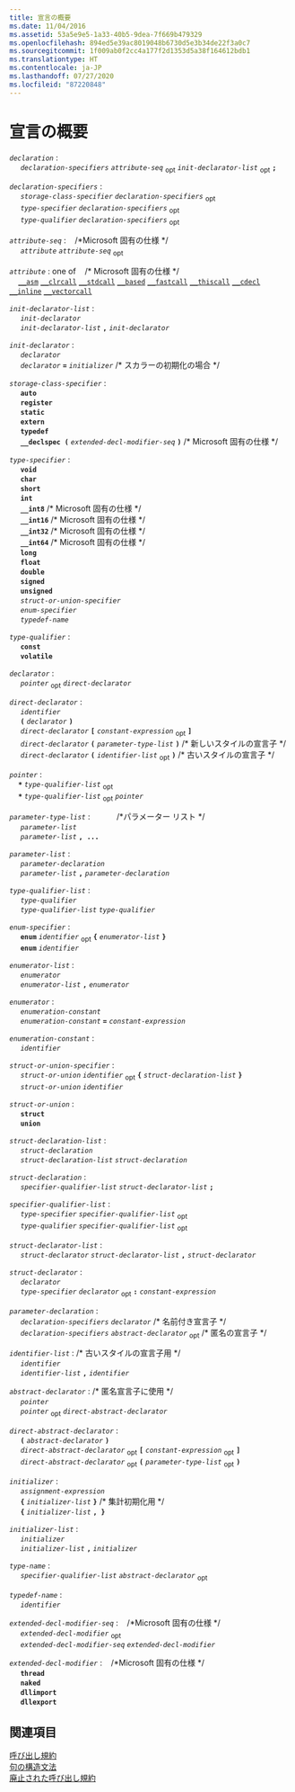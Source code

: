 ```yaml
---
title: 宣言の概要
ms.date: 11/04/2016
ms.assetid: 53a5e9e5-1a33-40b5-9dea-7f669b479329
ms.openlocfilehash: 894ed5e39ac8019048b6730d5e3b34de22f3a0c7
ms.sourcegitcommit: 1f009ab0f2cc4a177f2d1353d5a38f164612bdb1
ms.translationtype: HT
ms.contentlocale: ja-JP
ms.lasthandoff: 07/27/2020
ms.locfileid: "87220848"
---
```

# <a name="summary-of-declarations"></a>宣言の概要

*`declaration`* :<br/>
&nbsp;&nbsp;&nbsp;&nbsp; *`declaration-specifiers`* *`attribute-seq`* <sub>opt</sub> *`init-declarator-list`* <sub>opt</sub> **`;`**

*`declaration-specifiers`* :<br/>
&nbsp;&nbsp;&nbsp;&nbsp; *`storage-class-specifier`* *`declaration-specifiers`* <sub>opt</sub><br/>
&nbsp;&nbsp;&nbsp;&nbsp; *`type-specifier`* *`declaration-specifiers`* <sub>opt</sub><br/>
&nbsp;&nbsp;&nbsp;&nbsp; *`type-qualifier`* *`declaration-specifiers`* <sub>opt</sub>

*`attribute-seq`* :&nbsp;&nbsp;&nbsp;&nbsp;/\*Microsoft 固有の仕様 \*/<br/>
&nbsp;&nbsp;&nbsp;&nbsp; *`attribute`* *`attribute-seq`* <sub>opt</sub>

*`attribute`* : one of&nbsp;&nbsp;&nbsp;&nbsp;/\* Microsoft 固有の仕様 \*/<br/>
&nbsp;&nbsp;&nbsp;&nbsp;[`__asm`](../assembler/inline/asm.md) [`__clrcall`](../cpp/clrcall.md) [`__stdcall`](../cpp/stdcall.md) [`__based`](../cpp/based-grammar.md) [`__fastcall`](../cpp/fastcall.md) [`__thiscall`](../cpp/thiscall.md) [`__cdecl`](../cpp/cdecl.md) [`__inline`](../cpp/inline-functions-cpp.md) [`__vectorcall`](../cpp/vectorcall.md)

*`init-declarator-list`* :<br/>
&nbsp;&nbsp;&nbsp;&nbsp; *`init-declarator`*<br/>
&nbsp;&nbsp;&nbsp;&nbsp; *`init-declarator-list`*  **`,`**  *`init-declarator`*

*`init-declarator`* :<br/>
&nbsp;&nbsp;&nbsp;&nbsp; *`declarator`*<br/>
&nbsp;&nbsp;&nbsp;&nbsp; *`declarator`*  **`=`**  *`initializer`*  /\* スカラーの初期化の場合 \*/

*`storage-class-specifier`* :<br/>
&nbsp;&nbsp;&nbsp;&nbsp; **`auto`**<br/>
&nbsp;&nbsp;&nbsp;&nbsp; **`register`**<br/>
&nbsp;&nbsp;&nbsp;&nbsp; **`static`**<br/>
&nbsp;&nbsp;&nbsp;&nbsp; **`extern`**<br/>
&nbsp;&nbsp;&nbsp;&nbsp; **`typedef`**<br/>
&nbsp;&nbsp;&nbsp;&nbsp; **`__declspec (`** *`extended-decl-modifier-seq`* **`)`**  /\* Microsoft 固有の仕様 \*/

*`type-specifier`* :<br/>
&nbsp;&nbsp;&nbsp;&nbsp; **`void`**<br/>
&nbsp;&nbsp;&nbsp;&nbsp; **`char`**<br/>
&nbsp;&nbsp;&nbsp;&nbsp; **`short`**<br/>
&nbsp;&nbsp;&nbsp;&nbsp; **`int`**<br/>
&nbsp;&nbsp;&nbsp;&nbsp; **`__int8`**  /\* Microsoft 固有の仕様 \*/<br/>
&nbsp;&nbsp;&nbsp;&nbsp; **`__int16`**  /\* Microsoft 固有の仕様 \*/<br/>
&nbsp;&nbsp;&nbsp;&nbsp; **`__int32`**  /\* Microsoft 固有の仕様 \*/<br/>
&nbsp;&nbsp;&nbsp;&nbsp; **`__int64`**  /\* Microsoft 固有の仕様 \*/<br/>
&nbsp;&nbsp;&nbsp;&nbsp; **`long`**<br/>
&nbsp;&nbsp;&nbsp;&nbsp; **`float`**<br/>
&nbsp;&nbsp;&nbsp;&nbsp; **`double`**<br/>
&nbsp;&nbsp;&nbsp;&nbsp; **`signed`**<br/>
&nbsp;&nbsp;&nbsp;&nbsp; **`unsigned`**<br/>
&nbsp;&nbsp;&nbsp;&nbsp; *`struct-or-union-specifier`*<br/>
&nbsp;&nbsp;&nbsp;&nbsp; *`enum-specifier`*<br/>
&nbsp;&nbsp;&nbsp;&nbsp; *`typedef-name`*

*`type-qualifier`* :<br/>
&nbsp;&nbsp;&nbsp;&nbsp; **`const`**<br/>
&nbsp;&nbsp;&nbsp;&nbsp; **`volatile`**

*`declarator`* :<br/>
&nbsp;&nbsp;&nbsp;&nbsp; *`pointer`* <sub>opt</sub> *`direct-declarator`*

*`direct-declarator`* :<br/>
&nbsp;&nbsp;&nbsp;&nbsp; *`identifier`*<br/>
&nbsp;&nbsp;&nbsp;&nbsp; **`(`** *`declarator`* **`)`**<br/>
&nbsp;&nbsp;&nbsp;&nbsp; *`direct-declarator`* **`[`** *`constant-expression`* <sub>opt</sub> **`]`**<br/>
&nbsp;&nbsp;&nbsp;&nbsp; *`direct-declarator`* **`(`** *`parameter-type-list`* **`)`**  /\* 新しいスタイルの宣言子 \*/<br/>
&nbsp;&nbsp;&nbsp;&nbsp; *`direct-declarator`* **`(`** *`identifier-list`* <sub>opt</sub> **`)`**  /\* 古いスタイルの宣言子 \*/

*`pointer`* :<br/>
&nbsp;&nbsp;&nbsp;&nbsp;<strong>`*`</strong> *`type-qualifier-list`* <sub>opt</sub><br/>
&nbsp;&nbsp;&nbsp;&nbsp;<strong>`*`</strong> *`type-qualifier-list`* <sub>opt</sub> *`pointer`*

*`parameter-type-list`* :&nbsp;&nbsp;&nbsp;&nbsp;&nbsp;&nbsp;&nbsp;&nbsp;&nbsp;&nbsp;&nbsp;&nbsp;/\*パラメーター リスト \*/<br/>
&nbsp;&nbsp;&nbsp;&nbsp; *`parameter-list`*<br/>
&nbsp;&nbsp;&nbsp;&nbsp; *`parameter-list`* **`, ...`**

*`parameter-list`* :<br/>
&nbsp;&nbsp;&nbsp;&nbsp; *`parameter-declaration`*<br/>
&nbsp;&nbsp;&nbsp;&nbsp; *`parameter-list`* **`,`** *`parameter-declaration`*

*`type-qualifier-list`* :<br/>
&nbsp;&nbsp;&nbsp;&nbsp; *`type-qualifier`*<br/>
&nbsp;&nbsp;&nbsp;&nbsp; *`type-qualifier-list`* *`type-qualifier`*

*`enum-specifier`* :<br/>
&nbsp;&nbsp;&nbsp;&nbsp; **`enum`** *`identifier`* <sub>opt</sub> **`{`** *`enumerator-list`* **`}`**<br/>
&nbsp;&nbsp;&nbsp;&nbsp; **`enum`** *`identifier`*

*`enumerator-list`* :<br/>
&nbsp;&nbsp;&nbsp;&nbsp; *`enumerator`*<br/>
&nbsp;&nbsp;&nbsp;&nbsp; *`enumerator-list`* **`,`** *`enumerator`*

*`enumerator`* :<br/>
&nbsp;&nbsp;&nbsp;&nbsp; *`enumeration-constant`*<br/>
&nbsp;&nbsp;&nbsp;&nbsp; *`enumeration-constant`* **`=`** *`constant-expression`*

*`enumeration-constant`* :<br/>
&nbsp;&nbsp;&nbsp;&nbsp; *`identifier`*

*`struct-or-union-specifier`* :<br/>
&nbsp;&nbsp;&nbsp;&nbsp; *`struct-or-union`* *`identifier`* <sub>opt</sub> **`{`** *`struct-declaration-list`* **`}`**<br/>
&nbsp;&nbsp;&nbsp;&nbsp; *`struct-or-union`* *`identifier`*

*`struct-or-union`* :<br/>
&nbsp;&nbsp;&nbsp;&nbsp; **`struct`**<br/>
&nbsp;&nbsp;&nbsp;&nbsp; **`union`**

*`struct-declaration-list`* :<br/>
&nbsp;&nbsp;&nbsp;&nbsp; *`struct-declaration`*<br/>
&nbsp;&nbsp;&nbsp;&nbsp; *`struct-declaration-list`* *`struct-declaration`*

*`struct-declaration`* :<br/>
&nbsp;&nbsp;&nbsp;&nbsp; *`specifier-qualifier-list`* *`struct-declarator-list`* **`;`**

*`specifier-qualifier-list`* :<br/>
&nbsp;&nbsp;&nbsp;&nbsp; *`type-specifier`* *`specifier-qualifier-list`* <sub>opt</sub><br/>
&nbsp;&nbsp;&nbsp;&nbsp; *`type-qualifier`* *`specifier-qualifier-list`* <sub>opt</sub>

*`struct-declarator-list`* :<br/>
&nbsp;&nbsp;&nbsp;&nbsp; *`struct-declarator`* *`struct-declarator-list`* **`,`** *`struct-declarator`*

*`struct-declarator`* :<br/>
&nbsp;&nbsp;&nbsp;&nbsp; *`declarator`*<br/>
&nbsp;&nbsp;&nbsp;&nbsp; *`type-specifier`* *`declarator`* <sub>opt</sub> **`:`** *`constant-expression`*

*`parameter-declaration`* :<br/>
&nbsp;&nbsp;&nbsp;&nbsp; *`declaration-specifiers`* *`declarator`*  /\* 名前付き宣言子 \*/<br/>
&nbsp;&nbsp;&nbsp;&nbsp; *`declaration-specifiers`* *`abstract-declarator`* <sub>opt</sub> /\* 匿名の宣言子 \*/

*`identifier-list`* : /\* 古いスタイルの宣言子用 \*/<br/>
&nbsp;&nbsp;&nbsp;&nbsp; *`identifier`*<br/>
&nbsp;&nbsp;&nbsp;&nbsp; *`identifier-list`* **`,`** *`identifier`*

*`abstract-declarator`* : /\* 匿名宣言子に使用 \*/<br/>
&nbsp;&nbsp;&nbsp;&nbsp; *`pointer`*<br/>
&nbsp;&nbsp;&nbsp;&nbsp; *`pointer`* <sub>opt</sub> *`direct-abstract-declarator`*

*`direct-abstract-declarator`* :<br/>
&nbsp;&nbsp;&nbsp;&nbsp; **`(`** *`abstract-declarator`* **`)`**<br/>
&nbsp;&nbsp;&nbsp;&nbsp; *`direct-abstract-declarator`* <sub>opt</sub> **`[`** *`constant-expression`* <sub>opt</sub> **`]`**<br/>
&nbsp;&nbsp;&nbsp;&nbsp; *`direct-abstract-declarator`* <sub>opt</sub> **`(`** *`parameter-type-list`* <sub>opt</sub> **`)`**

*`initializer`* :<br/>
&nbsp;&nbsp;&nbsp;&nbsp; *`assignment-expression`*<br/>
&nbsp;&nbsp;&nbsp;&nbsp; **`{`** *`initializer-list`* **`}`**  /\* 集計初期化用 \*/<br/>
&nbsp;&nbsp;&nbsp;&nbsp; **`{`** *`initializer-list`* **`, }`**

*`initializer-list`* :<br/>
&nbsp;&nbsp;&nbsp;&nbsp; *`initializer`*<br/>
&nbsp;&nbsp;&nbsp;&nbsp; *`initializer-list`* **`,`** *`initializer`*

*`type-name`* :<br/>
&nbsp;&nbsp;&nbsp;&nbsp; *`specifier-qualifier-list`* *`abstract-declarator`* <sub>opt</sub>

*`typedef-name`* :<br/>
&nbsp;&nbsp;&nbsp;&nbsp; *`identifier`*

*`extended-decl-modifier-seq`* :&nbsp;&nbsp;&nbsp;&nbsp;/\*Microsoft 固有の仕様 \*/<br/>
&nbsp;&nbsp;&nbsp;&nbsp; *`extended-decl-modifier`* <sub>opt</sub><br/>
&nbsp;&nbsp;&nbsp;&nbsp; *`extended-decl-modifier-seq`* *`extended-decl-modifier`*

*`extended-decl-modifier`* :&nbsp;&nbsp;&nbsp;&nbsp;/\*Microsoft 固有の仕様 \*/<br/>
&nbsp;&nbsp;&nbsp;&nbsp; **`thread`**<br/>
&nbsp;&nbsp;&nbsp;&nbsp; **`naked`**<br/>
&nbsp;&nbsp;&nbsp;&nbsp; **`dllimport`**<br/>
&nbsp;&nbsp;&nbsp;&nbsp; **`dllexport`**

## <a name="see-also"></a>関連項目

[呼び出し規約](../cpp/calling-conventions.md)<br/>
[句の構造文法](../c-language/phrase-structure-grammar.md)<br/>
[廃止された呼び出し規約](../cpp/obsolete-calling-conventions.md)
